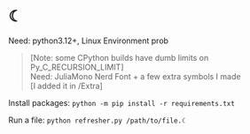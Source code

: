 # ☾  
  
Need: python3.12+, Linux Environment prob  
> [Note: some CPython builds have dumb limits on Py_C_RECURSION_LIMIT]  
Need: JuliaMono Nerd Font + a few extra symbols I made  
> [I added it in /Extra]  
  
Install packages: `python -m pip install -r requirements.txt`  
  
Run a file: `python refresher.py /path/to/file.☾`  
